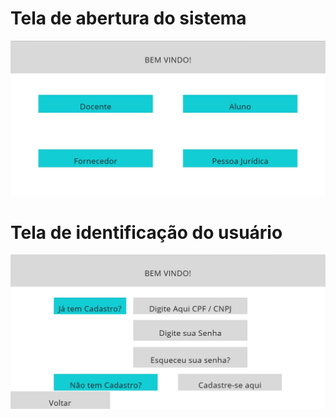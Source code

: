 # Tela de abertura do sistema

![Tela Usuario](/Images/005_Abertura_Sistema.JPG)

# Tela de identificação do usuário

![Tela Usuario](/Images/010_Usuario_Senha.JPG)
